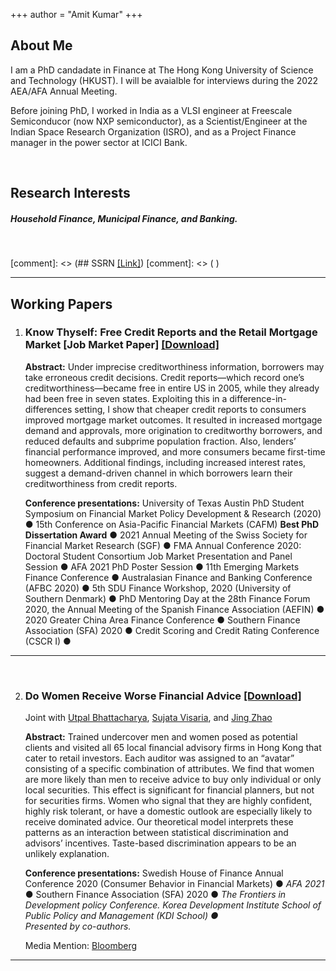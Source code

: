 +++
author = "Amit Kumar"
+++
## About Me
I am a PhD candadate in Finance at The Hong Kong University of Science and Technology (HKUST). I will be avaialble for interviews during the 2022 AEA/AFA Annual Meeting.

Before joining PhD, I worked in India as a VLSI engineer at Freescale Semiconducor (now NXP semiconductor), as a Scientist/Engineer at the Indian Space Research Organization (ISRO), and as a Project Finance manager in the power sector at ICICI Bank. 

&nbsp;

## Research Interests
##### Household Finance, Municipal Finance, and Banking.

&nbsp;

[comment]: <> (## SSRN [[Link]](https://www.ssrn.com/author=2664500))
[comment]: <> (&nbsp;)
***
   
## Working Papers


1. ### Know Thyself: Free Credit Reports and the Retail Mortgage Market [Job Market Paper] [[Download]](files/Amit_credit_report.pdf)
   
   <b>Abstract:</b> Under imprecise creditworthiness information, borrowers may take erroneous credit decisions. Credit reports—which record one’s creditworthiness—became free in entire US in 2005, while they already had been free in seven states. Exploiting this in a difference-in-differences setting, I show that cheaper credit reports to consumers improved mortgage market outcomes. It resulted in increased mortgage demand and approvals, more origination to creditworthy borrowers, and reduced defaults and subprime population fraction. Also, lenders’ financial performance improved, and more consumers became first-time homeowners. Additional findings, including increased interest rates, suggest a demand-driven channel in which borrowers learn their creditworthiness from credit reports.
   
     <span class="conference">
      <b>Conference presentations:</b> University of Texas Austin PhD Student Symposium on Financial Market Policy Development & Research (2020) &#9679; 15th Conference on Asia-Pacific Financial Markets (CAFM) <b>Best PhD Dissertation Award</b> &#9679; 2021 Annual Meeting of the Swiss Society for Financial Market Research (SGF) &#9679; FMA Annual Conference 2020: Doctoral Student Consortium Job Market Presentation and Panel Session &#9679; AFA 2021 PhD Poster Session &#9679; 11th Emerging Markets Finance Conference &#9679; Australasian Finance and Banking Conference (AFBC 2020) &#9679; 5th SDU Finance Workshop, 2020 (University of Southern Denmark) &#9679; PhD Mentoring Day at the 28th Finance Forum 2020, the Annual Meeting of the Spanish Finance Association (AEFIN) &#9679; 2020 Greater China Area Finance Conference &#9679; Southern Finance Association (SFA) 2020 &#9679; Credit Scoring and Credit Rating Conference (CSCR I) &#9679;
     </span>
***
&nbsp;

2. ### Do Women Receive Worse Financial Advice [[Download]](files/women_financial_advice.pdf)  
   <span class="author">Joint with [Utpal Bhattacharya](http://ubhattac.people.ust.hk/), [Sujata Visaria](http://www.bm.ust.hk/econ/faculty-and-staff/directory/87), and [Jing Zhao](https://af.polyu.edu.hk/people/academic-staff/dr-jing-zhao/)</span>

   <b>Abstract:</b> Trained undercover men and women posed as potential clients and visited all 65 local financial advisory firms in Hong Kong that cater to retail investors. Each auditor was assigned to an “avatar” consisting of a specific combination of attributes. We find that women are more likely than men to receive advice to buy only individual or only local securities. This effect is significant for financial planners, but not for securities firms. Women who signal that they are highly confident, highly risk tolerant, or have a domestic outlook are especially likely to receive dominated advice. Our theoretical model interprets these patterns as an interaction between statistical discrimination and advisors’ incentives. Taste-based discrimination appears to be an unlikely explanation.

   <span class="conference">
   <b>Conference presentations:</b>	Swedish House of Finance Annual Conference 2020 (Consumer Behavior in Financial Markets) &#9679; <i>AFA 2021</i> &#9679; Southern Finance Association (SFA) 2020 &#9679; <i>The Frontiers in Development policy Conference. Korea Development Institute School of Public Policy and Management (KDI School) &#9679; </i> 
   <br><i>Presented by co-authors.</i>
   </span>

   Media Mention: [Bloomberg](https://www.bloomberg.com/news/articles/2020-09-05/financial-advisers-give-women-worse-advice-than-men-in-hong-kong)
***


